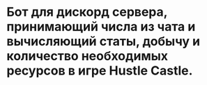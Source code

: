 # Бот для дискорд сервера, принимающий числа из чата и вычисляющий статы, добычу и количество необходимых ресурсов в игре Hustle Castle.
